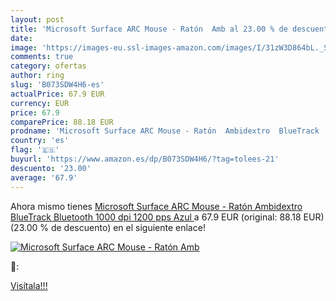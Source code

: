 ```yaml
---
layout: post
title: 'Microsoft Surface ARC Mouse - Ratón  Amb al 23.00 % de descuento'
date: 
image: 'https://images-eu.ssl-images-amazon.com/images/I/31zW3D864bL._SL200_.jpg'
comments: true
category: ofertas
author: ring
slug: 'B073SDW4H6-es'
actualPrice: 67.9 EUR
currency: EUR
price: 67.9
comparePrice: 88.18 EUR
prodname: 'Microsoft Surface ARC Mouse - Ratón  Ambidextro  BlueTrack  Bluetooth  1000 dpi  1200 pps  Azul '
country: 'es'
flag: '🇪🇸'
buyurl: 'https://www.amazon.es/dp/B073SDW4H6/?tag=tolees-21'
descuento: '23.00'
average: '67.9'
---
```


Ahora mismo tienes [Microsoft Surface ARC Mouse - Ratón  Ambidextro  BlueTrack  Bluetooth  1000 dpi  1200 pps  Azul ](https://www.amazon.es/dp/B073SDW4H6/?tag=tolees-21) a 67.9 EUR (original: 88.18 EUR) (23.00 %  de descuento) en el siguiente enlace!

[![Microsoft Surface ARC Mouse - Ratón  Amb](https://images-eu.ssl-images-amazon.com/images/I/31zW3D864bL._SL200_.jpg)](https://www.amazon.es/dp/B073SDW4H6/?tag=tolees-21)

🔎:


[Visítala!!!](https://www.amazon.es/dp/B073SDW4H6/?tag=tolees-21)
